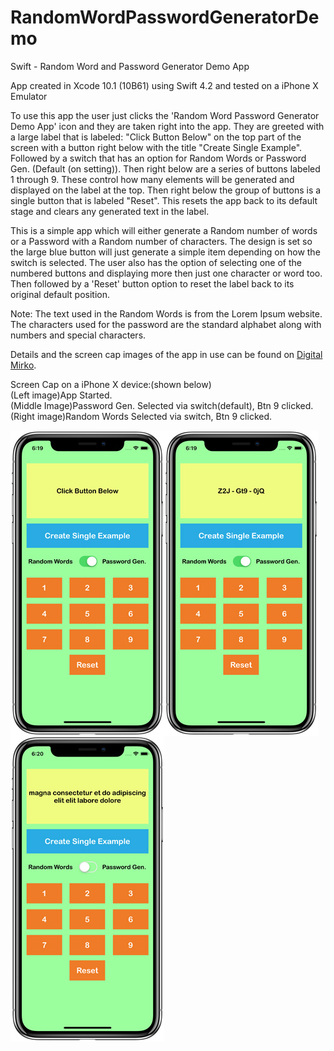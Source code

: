 # RandomWordPasswordGeneratorDemo

Swift - Random Word and Password Generator Demo App

App created in Xcode 10.1 (10B61) using Swift 4.2 and tested on a iPhone X Emulator

To use this app the user just clicks the 'Random Word Password Generator Demo App' icon and they are taken right into the app. 
They are greeted with a large label that is labeled: "Click Button Below" on the top part of the screen with a button right 
below with the title "Create Single Example". Followed by a switch that has an option for Random Words or Password Gen.
(Default (on setting)). Then right below are a series of buttons labeled 1 through 9. These control how many elements will
be generated and displayed on the label at the top. Then right below the group of buttons is a single button that is labeled
"Reset". This resets the app back to its default stage and clears any generated text in the label.

This is a simple app which will either generate a Random number of words or a Password with a Random number of characters.
The design is set so the large blue button will just generate a simple item depending on how the switch is selected. The user
also has the option of selecting one of the numbered buttons and displaying more then just one character or word too. Then
followed by a 'Reset' button option to reset the label back to its original default position.

Note: The text used in the Random Words is from the Lorem Ipsum website. The characters used for the password are the standard 
alphabet along with numbers and special characters.

Details and the screen cap images of the app in use can be found on <a href="http://digitalmirko.com/iOSAppsSwiftRWPGDemoApp.html">Digital Mirko</a>.

Screen Cap on a iPhone X device:(shown below)</br>
(Left image)App Started. <br>
(Middle Image)Password Gen. Selected via switch(default), Btn 9 clicked. <br>
(Right image)Random Words Selected via switch, Btn 9 clicked. <br>
  <p>
  <img align="left" src="https://github.com/digitalMirko/RandomWordPasswordGeneratorDemo/blob/master/RWPG01_App_Started_on_iPhone-X.jpg?raw=true" width="246"/>
  <img align="left" src="https://github.com/digitalMirko/RandomWordPasswordGeneratorDemo/blob/master/RWPG02_App_Password_Gen_on_iPhone-X.jpg?raw=true" width="246"/>
  <img align="left" src="https://github.com/digitalMirko/RandomWordPasswordGeneratorDemo/blob/master/RWPG03_App_Random_Words_on_iPhone-X.jpg?raw=true" width="246"/>  
  </p>
